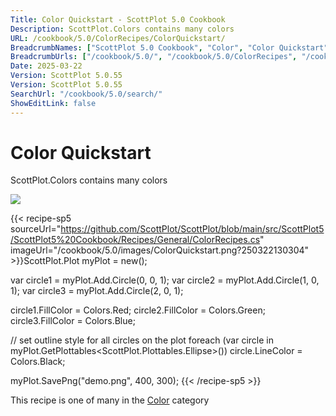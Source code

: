 ```yaml
---
Title: Color Quickstart - ScottPlot 5.0 Cookbook
Description: ScottPlot.Colors contains many colors
URL: /cookbook/5.0/ColorRecipes/ColorQuickstart/
BreadcrumbNames: ["ScottPlot 5.0 Cookbook", "Color", "Color Quickstart"]
BreadcrumbUrls: ["/cookbook/5.0/", "/cookbook/5.0/ColorRecipes", "/cookbook/5.0/ColorRecipes/ColorQuickstart"]
Date: 2025-03-22
Version: ScottPlot 5.0.55
Version: ScottPlot 5.0.55
SearchUrl: "/cookbook/5.0/search/"
ShowEditLink: false
---
```



<div class='d-flex align-items-center mt-5'>
<h1 class='me-2 text-dark my-0 border-0'>Color Quickstart</h1>
</div>

ScottPlot.Colors contains many colors

[![](/cookbook/5.0/images/ColorQuickstart.png?250322130304)](/cookbook/5.0/images/ColorQuickstart.png?250322130304)

{{< recipe-sp5 sourceUrl="https://github.com/ScottPlot/ScottPlot/blob/main/src/ScottPlot5/ScottPlot5%20Cookbook/Recipes/General/ColorRecipes.cs" imageUrl="/cookbook/5.0/images/ColorQuickstart.png?250322130304" >}}ScottPlot.Plot myPlot = new();

var circle1 = myPlot.Add.Circle(0, 0, 1);
var circle2 = myPlot.Add.Circle(1, 0, 1);
var circle3 = myPlot.Add.Circle(2, 0, 1);

circle1.FillColor = Colors.Red;
circle2.FillColor = Colors.Green;
circle3.FillColor = Colors.Blue;

// set outline style for all circles on the plot
foreach (var circle in myPlot.GetPlottables&lt;ScottPlot.Plottables.Ellipse&gt;())
    circle.LineColor = Colors.Black;

myPlot.SavePng("demo.png", 400, 300);
{{< /recipe-sp5 >}}

<div class='my-5 text-center'>This recipe is one of many in the <a href='/cookbook/5.0/ColorRecipes'>Color</a> category</div>



